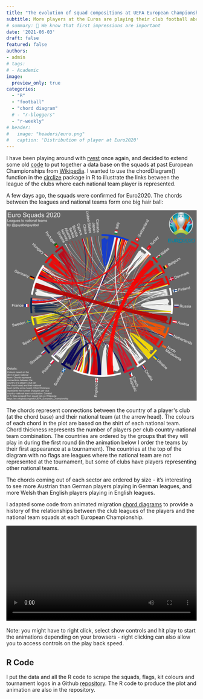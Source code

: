 ```yaml
---
title: "The evolution of squad compositions at UEFA European Championships"
subtitle: More players at the Euros are playing their club football abroad than ever before.
# summary: 👋 We know that first impressions are important
date: '2021-06-03'
draft: false
featured: false
authors:
- admin
# tags:
# - Academic
image:
  preview_only: true
categories: 
  - "R"
  - "football"
  - "chord diagram"
  # - "r-bloggers"
  - "r-weekly"
# header:
#   image: "headers/euro.png"
#   caption: 'Distribution of player at Euro2020'
---
```


I have been playing around with [rvest](https://rvest.tidyverse.org/) once again, and decided to extend some old [code](https://gjabel.wordpress.com/2016/06/15/euro-2016-squads/) to put together a data base on the squads at past European Championships from [Wikipedia](https://en.wikipedia.org/wiki/UEFA_Euro_2020_squads). I wanted to use the chordDiagram() function in the [circlize](https://jokergoo.github.io/circlize_book/book/the-chorddiagram-function.html) package in R to illustrate the links between the league of the clubs where each national team player is represented. 

A few days ago, the squads were confirmed for Euro2020. The chords between the leagues and national teams form one big hair ball:

![ ](featured.png)

The chords represent connections between the country of a player's club (at the chord base) and their national team (at the arrow head). The colours of each chord in the plot are based on the shirt of each national team. Chord thickness represents the number of players per club country-national team combination. The countries are ordered by the groups that they will play in during the first round (in the animation below I order the teams by their first appearance at a tournament). The countries at the top of the diagram with no flags are leagues where the national team are not represented at the tournament, but some of clubs have players representing other national teams.

The chords coming out of each sector are ordered by size - it’s interesting to see more Austrian than German players playing in German leagues, and more Welsh than English players playing in English leagues. 

I adapted some code from animated migration [chord diagrams](https://guyabel.com/categories/chord-diagram/) to provide a history of the relationships between the club leagues of the players and the national team squads at each European Championship. 


<style>
video {
  /* override other styles to make responsive */
  width: 100%    !important;
  height: auto   !important;
  max-height: 720px
}
</style>

<video loop="loop" controls>
  <source src="abel-euro.mp4" type="video/mp4" />
</video>

Note: you might have to right click, select show controls and hit play to start the animations depending on your browsers - right clicking can also allow you to access controls on the play back speed.

## R Code

I put the data and all the R code to scrape the squads, flags, kit colours and tournament logos in a Github [repository](https://github.com/guyabel/uefa-ec). The R code to produce the plot and animation are also in the repository.
